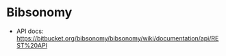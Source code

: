 # Bibsonomy

* API docs: https://bitbucket.org/bibsonomy/bibsonomy/wiki/documentation/api/REST%20API


